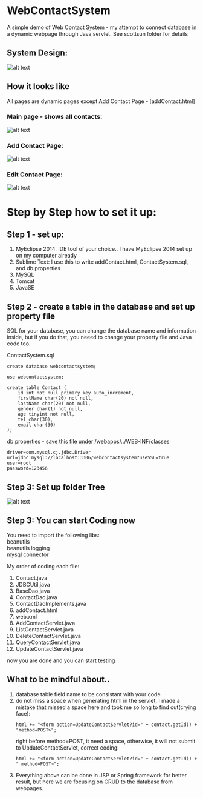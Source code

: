 # WebContactSystem
A simple demo of Web Contact System - my attempt to connect database in a dynamic webpage through Java servlet.
See scottsun folder for details

## System Design:
![alt text](https://user-images.githubusercontent.com/42085040/52098431-ed6d4d00-259c-11e9-9526-ebfd1c78a3c7.png)

## How it looks like
All pages are dynamic pages except Add Contact Page - [addContact.html]

### Main page - shows all contacts:

![alt text](https://user-images.githubusercontent.com/42085040/52097731-2c4dd380-259a-11e9-84a1-8158aec74d3b.png)
 
### Add Contact Page:
![alt text](https://user-images.githubusercontent.com/42085040/52097746-3a9bef80-259a-11e9-9838-606ce67b3526.png)

### Edit Contact Page:
![alt text](https://user-images.githubusercontent.com/42085040/52097758-45568480-259a-11e9-865b-c084867723e6.png)
  
# Step by Step how to set it up:
## Step 1 - set up:
  1. MyEclipse 2014: IDE tool of your choice.. I have MyEclipse 2014 set up on my computer already
  2. Sublime Text: I use this to write addContact.html, ContactSystem.sql, and db.properties 
  3. MySQL
  4. Tomcat
  5. JavaSE

  
## Step 2 - create a table in the database and set up property file
SQL for your database, you can change the database name and information inside, but if you do that, you neeed to
change your property file and Java code too. 

ContactSystem.sql
```
create database webcontactsystem;

use webcontactsystem;

create table Contact (
	id int not null primary key auto_increment,
	firstName char(20) not null,
	lastName char(20) not null,
	gender char(1) not null,
	age tinyint not null,
	tel char(30),
	email char(30)
);
```

db.properties - save this file under /webapps/../WEB-INF/classes
```
driver=com.mysql.cj.jdbc.Driver
url=jdbc:mysql://localhost:3306/webcontactsystem?useSSL=true
user=root
password=123456
```

## Step 3: Set up folder Tree 
![alt text](https://user-images.githubusercontent.com/42085040/52098536-610f5a00-259d-11e9-9a69-2329bd6f35e8.png)

## Step 3: You can start Coding now
You need to import the following libs:<br>
beanutils<br>
beanutils logging<br>
mysql connector<br>

My order of coding each file:
1. Contact.java
2. JDBCUtil.java
3. BaseDao.java
4. ContactDao.java
5. ContactDaoImplements.java
6. addContact.html
7. web.xml
8. AddContactServlet.java
9. ListContactServlet.java
10. DeleteContactServlet.java
11. QueryContactServlet.java
12. UpdateContactServlet.java

now you are done and you can start testing

## What to be mindful about..
1. database table field name to be consistant with your code.
2. do not miss a space when generating html in the servlet,
    I made a mistake that missed a space here and took me so long to find out(crying face):
    ```
    html += "<form action=UpdateContactServlet?id=" + contact.getId() + "method=POST>";
    ```
    right before method=POST, it need a space, otherwise, it will not submit to UpdateContactServlet,
    correct coding:
    ```
    html += "<form action=UpdateContactServlet?id=" + contact.getId() + " method=POST>";
    ```
3. Everything above can be done in JSP or Spring framework for better result, but here we are focusing on CRUD to the database from webpages.  

 





































